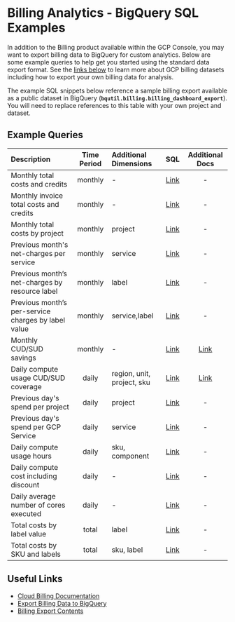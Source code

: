 # Billing Analytics - BigQuery SQL Examples

In addition to the Billing product available within the GCP Console, you may want to export billing data to BigQuery for custom analytics.  Below are some example queries to help get you started using the standard data export format.  See the [links below](#useful-links) to learn more about GCP billing datasets including how to export your own billing data for analysis.

The example SQL snippets below reference a sample billing export available as a public dataset in BigQuery (**`bqutil.billing.billing_dashboard_export`**).  You will need to replace references to this table with your own project and dataset. 

## Example Queries

|Description|Time Period|Additional Dimensions|SQL|Additional Docs|
|:-|:-:|:-|:-:|:-:|
|Monthly total costs and credits|monthly|-|[Link](sql/monthly_costs_credits.sql)|-|
|Monthly invoice total costs and credits|monthly|-|[Link](sql/monthly_invoice_costs_credits.sql)|-|
|Monthly total costs by project|monthly|project|[Link](sql/monthly_costs_by_project.sql)|-|
|Previous month's net-charges per service|monthly|service|[Link](sql/previous_month_costs_by_service.sql)|-|
|Previous month’s net-charges by resource label|monthly|label|[Link](sql/previous_month_costs_by_label.sql)|-|
|Previous month’s per-service charges by label value|monthly|service,label|[Link](sql/previous_month_costs_by_service_label.sql)|-|
|Monthly CUD/SUD savings|monthly|-|[Link](sql/monthly_cud_sud_savings.sql)|[Link](docs/monthly_cud_sud_savings.md)|
|Daily compute usage CUD/SUD coverage|daily|region, unit, project, sku|[Link](sql/daily_compute_usage_cud_sud_coverage.sql)|[Link](docs/daily_compute_usage_cud_sud_coverage.md)|
|Previous day's spend per project|daily|project|[Link](sql/previous_day_costs_by_project.sql)|-|
|Previous day's spend per GCP Service|daily|service|[Link](sql/previous_day_costs_by_service.sql)|-|
|Daily compute usage hours|daily|sku, component|[Link](sql/daily_compute_usage_hours.sql)|-|
|Daily compute cost including discount|daily|-|[Link](sql/daily_compute_discount.sql)|-|
|Daily average number of cores executed|daily|-|[Link](sql/daily_compute_cores_average.sql)|-|
|Total costs by label value|total|label|[Link](sql/total_costs_by_label_value.sql)|-|
|Total costs by SKU and labels|total|sku, label|[Link](sql/total_costs_by_sku_label.sql)|-|

<a id='useful-links'></a>
## Useful Links

- [Cloud Billing Documentation](https://cloud.google.com/billing/docs/)
- [Export Billing Data to BigQuery](https://cloud.google.com/billing/docs/how-to/export-data-bigquery)
- [Billing Export Contents](https://cloud.google.com/billing/docs/how-to/export-data-file#contents_of_the_exported_billing_file)
